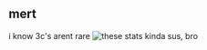 ## mert
i know 3c's arent rare
![these stats kinda sus, bro](https://github-readme-stats.vercel.app/api?username=9yf&show_icons=true&theme=radical)
